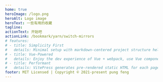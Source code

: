 ```yaml
---
home: true
heroImage: /logo.png
heroAlt: Logo image
heroText: 一些有用的收藏
tagline:
actionText: 开始吧
actionLink: /bookmark/yarn/switch-mirrors
# features:
# - title: Simplicity First
#   details: Minimal setup with markdown-centered project structure helps you focus on writing.
# - title: Vue-Powered
#   details: Enjoy the dev experience of Vue + webpack, use Vue components in markdown, and develop custom themes with Vue.
# - title: Performant
#   details: VitePress generates pre-rendered static HTML for each page, and runs as an SPA once a page is loaded.
footer: MIT Licensed | Copyright © 2021-present pung feng
---
```

